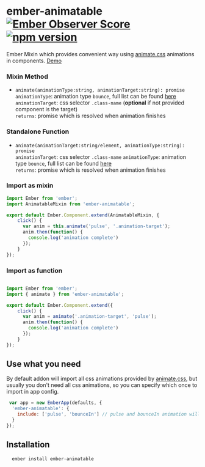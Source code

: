 # ember-animatable [![Ember Observer Score](http://emberobserver.com/badges/ember-animatable.svg)](http://emberobserver.com/addons/ember-animatable) [![npm version](https://badge.fury.io/js/ember-animatable.svg)](https://badge.fury.io/js/ember-animatable)

Ember Mixin which provides convenient way using [animate.css](https://daneden.github.io/animate.css/) animations in components. [Demo](http://animatable.surge.sh)

### Mixin Method
- `animate(animationType:string, animationTarget:string): promise`  
  `animationType`: animation type `bounce`, full list can be found [here](https://github.com/daneden/animate.css#basic-usage)  
  `animationTarget`: css selector `.class-name` (**optional** if not provided component is the target)  
  `returns`: promise which is resolved when animation finishes  

### Standalone Function
- `animate(animationTarget:string/element, animationType:string): promise`  
  `animationTarget`: css selector `.class-name`
  `animationType`: animation type `bounce`, full list can be found [here](https://github.com/daneden/animate.css#basic-usage)  
  `returns`: promise which is resolved when animation finishes  

### Import as mixin
```js
import Ember from 'ember';
import AnimatableMixin from 'ember-animatable';

export default Ember.Component.extend(AnimatableMixin, {
    click() {
      var anim = this.animate('pulse', '.animation-target');
      anim.then(function() {
        console.log('animation complete')
      });
    }
});
```
### Import as function
```js

import Ember from 'ember';
import { animate } from 'ember-animatable';

export default Ember.Component.extend({
    click() {
      var anim = animate('.animation-target', 'pulse');
      anim.then(function() {
        console.log('animation complete')
      });
    }
});


```

## Use what you need 
By default addon will import all css animations provided by [animate.css](https://daneden.github.io/animate.css/), but usually you don't need all css animations, so you can specify which once to import in app config.

```js
 var app = new EmberApp(defaults, {
  'ember-animatable': {
    include: ['pulse', 'bounceIn'] // pulse and bounceIn animation will be imported
  }
});
```

## Installation
```js
  ember install ember-animatable
```
